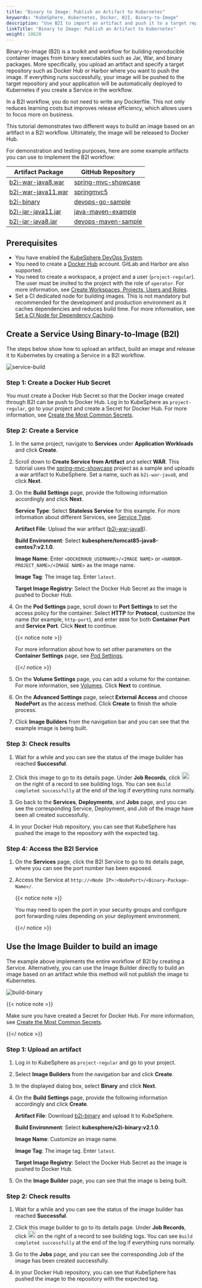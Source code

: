 ```yaml
---
title: "Binary to Image: Publish an Artifact to Kubernetes"
keywords: "KubeSphere, Kubernetes, Docker, B2I, Binary-to-Image"
description: "Use B2I to import an artifact and push it to a target repository."
linkTitle: "Binary to Image: Publish an Artifact to Kubernetes"
weight: 10620
---
```


Binary-to-Image (B2I) is a toolkit and workflow for building reproducible container images from binary executables such as Jar, War, and binary packages. More specifically, you upload an artifact and specify a target repository such as Docker Hub or Harbor where you want to push the image. If everything runs successfully, your image will be pushed to the target repository and your application will be automatically deployed to Kubernetes if you create a Service in the workflow.

In a B2I workflow, you do not need to write any Dockerfile. This not only reduces learning costs but improves release efficiency, which allows users to focus more on business.

This tutorial demonstrates two different ways to build an image based on an artifact in a B2I workflow. Ultimately, the image will be released to Docker Hub.

For demonstration and testing purposes, here are some example artifacts you can use to implement the B2I workflow:

| Artifact Package                                             | GitHub Repository                                            |
| ------------------------------------------------------------ | ------------------------------------------------------------ |
| [b2i-war-java8.war](https://github.com/kubesphere/tutorial/raw/master/tutorial%204%20-%20s2i-b2i/b2i-war-java8.war) | [spring-mvc-showcase](https://github.com/spring-projects/spring-mvc-showcase) |
| [b2i-war-java11.war](https://github.com/kubesphere/tutorial/raw/master/tutorial%204%20-%20s2i-b2i/b2i-war-java11.war) | [springmvc5](https://github.com/kubesphere/s2i-java-container/tree/master/tomcat/examples/springmvc5) |
| [b2i-binary](https://github.com/kubesphere/tutorial/raw/master/tutorial%204%20-%20s2i-b2i/b2i-binary) | [devops-go-sample](https://github.com/runzexia/devops-go-sample) |
| [b2i-jar-java11.jar](https://github.com/kubesphere/tutorial/raw/master/tutorial%204%20-%20s2i-b2i/b2i-jar-java11.jar) | [ java-maven-example](https://github.com/kubesphere/s2i-java-container/tree/master/java/examples/maven) |
| [b2i-jar-java8.jar](https://github.com/kubesphere/tutorial/raw/master/tutorial%204%20-%20s2i-b2i/b2i-jar-java8.jar) | [devops-maven-sample](https://github.com/kubesphere/devops-maven-sample) |

## Prerequisites

- You have enabled the [KubeSphere DevOps System](../../../pluggable-components/devops/).
- You need to create a [Docker Hub](http://www.dockerhub.com/) account. GitLab and Harbor are also supported.
- You need to create a workspace, a project and a user (`project-regular`). The user must be invited to the project with the role of `operator`. For more information, see [Create Workspaces, Projects, Users and Roles](../../../quick-start/create-workspace-and-project/).
- Set a CI dedicated node for building images. This is not mandatory but recommended for the development and production environment as it caches dependencies and reduces build time. For more information, see [Set a CI Node for Dependency Caching](../../../devops-user-guide/how-to-use/set-ci-node/).

## Create a Service Using Binary-to-Image (B2I)

The steps below show how to upload an artifact, build an image and release it to Kubernetes by creating a Service in a B2I workflow.

![service-build](/images/docs/project-user-guide/image-builder/b2i-publish-artifact-to-kubernetes/service-build.png)

### Step 1: Create a Docker Hub Secret

You must create a Docker Hub Secret so that the Docker image created through B2I can be push to Docker Hub. Log in to KubeSphere as `project-regular`, go to your project and create a Secret for Docker Hub. For more information, see [Create the Most Common Secrets](../../../project-user-guide/configuration/secrets/#create-the-most-common-secrets).

### Step 2: Create a Service

1. In the same project, navigate to **Services** under **Application Workloads** and click **Create**.

2. Scroll down to **Create Service from Artifact** and select **WAR**. This tutorial uses the [spring-mvc-showcase](https://github.com/spring-projects/spring-mvc-showcase) project as a sample and uploads a war artifact to KubeSphere. Set a name, such as `b2i-war-java8`, and click **Next**.

3. On the **Build Settings** page, provide the following information accordingly and click **Next**.

   **Service Type**: Select **Stateless Service** for this example. For more information about different Services, see [Service Type](../../../project-user-guide/application-workloads/services/#service-type).

   **Artifact File**: Upload the war artifact ([b2i-war-java8](https://github.com/kubesphere/tutorial/raw/master/tutorial%204%20-%20s2i-b2i/b2i-war-java8.war)).

   **Build Environment**: Select **kubesphere/tomcat85-java8-centos7:v2.1.0**.

   **Image Name**: Enter `<DOCKERHUB_USERNAME>/<IMAGE NAME>` or `<HARBOR-PROJECT_NAME>/<IMAGE NAME>` as the image name.

   **Image Tag**: The image tag. Enter `latest`.

   **Target Image Registry**: Select the Docker Hub Secret as the image is pushed to Docker Hub.
   
4. On the **Pod Settings** page, scroll down to **Port Settings** to set the access policy for the container. Select **HTTP** for **Protocol**, customize the name (for example, `http-port`), and enter `8080` for both **Container Port** and **Service Port**. Click **Next** to continue.

   {{< notice note >}}

   For more information about how to set other parameters on the **Container Settings** page, see [Pod Settings](../../../project-user-guide/application-workloads/container-image-settings/).

   {{</ notice >}} 

5. On the **Volume Settings** page, you can add a volume for the container. For more information, see [Volumes](../../../project-user-guide/storage/volumes/). Click **Next** to continue.

6. On the **Advanced Settings** page, select **External Access** and choose **NodePort** as the access method. Click **Create** to finish the whole process.

7. Click **Image Builders** from the navigation bar and you can see that the example image is being built.

### Step 3: Check results

1. Wait for a while and you can see the status of the image builder has reached **Successful**.

2. Click this image to go to its details page. Under **Job Records**, click <img src="/images/docs/project-user-guide/image-builder/b2i-publish-artifact-to-kubernetes/down-arrow.png" width="20px" /> on the right of a record to see building logs. You can see `Build completed successfully` at the end of the log if everything runs normally.

3. Go back to the **Services**, **Deployments**, and **Jobs** page, and you can see the corresponding Service, Deployment, and Job of the image have been all created successfully.

4. In your Docker Hub repository, you can see that KubeSphere has pushed the image to the repository with the expected tag.

### Step 4: Access the B2I Service

1. On the **Services** page, click the B2I Service to go to its details page, where you can see the port number has been exposed.

2. Access the Service at `http://<Node IP>:<NodePort>/<Binary-Package-Name>/`.

   {{< notice note >}}

   You may need to open the port in your security groups and configure port forwarding rules depending on your deployment environment.

   {{</ notice >}} 

## Use the Image Builder to build an image

The example above implements the entire workflow of B2I by creating a Service. Alternatively, you can use the Image Builder directly to build an image based on an artifact while this method will not publish the image to Kubernetes.

![build-binary](/images/docs/project-user-guide/image-builder/b2i-publish-artifact-to-kubernetes/build-binary.png)

{{< notice note >}}

Make sure you have created a Secret for Docker Hub. For more information, see [Create the Most Common Secrets](../../../project-user-guide/configuration/secrets/#create-the-most-common-secrets).

{{</ notice >}} 

### Step 1: Upload an artifact

1. Log in to KubeSphere as `project-regular` and go to your project.

2. Select **Image Builders** from the navigation bar and click **Create**.

3. In the displayed dialog box, select **Binary** and click **Next**.

4. On the **Build Settings** page, provide the following information accordingly and click **Create**.

   **Artifact File**: Download [b2i-binary](https://github.com/kubesphere/tutorial/raw/master/tutorial%204%20-%20s2i-b2i/b2i-binary) and upload it to KubeSphere.

   **Build Environment**: Select **kubesphere/s2i-binary:v2.1.0**.

   **Image Name**: Customize an image name.

   **Image Tag**: The image tag. Enter `latest`.

   **Target Image Registry**: Select the Docker Hub Secret as the image is pushed to Docker Hub.

5. On the **Image Builder** page, you can see that the image is being built.

### Step 2: Check results

1. Wait for a while and you can see the status of the image builder has reached **Successful**.

2. Click this image builder to go to its details page. Under **Job Records**, click <img src="/images/docs/project-user-guide/image-builder/b2i-publish-artifact-to-kubernetes/down-arrow.png" width="20px" /> on the right of a record to see building logs. You can see `Build completed successfully` at the end of the log if everything runs normally.

3. Go to the **Jobs** page, and you can see the corresponding Job of the image has been created successfully.

4. In your Docker Hub repository, you can see that KubeSphere has pushed the image to the repository with the expected tag.

